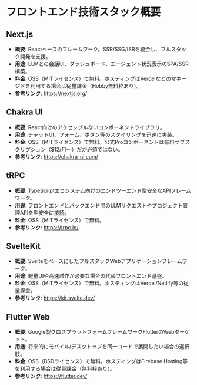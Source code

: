 # フロントエンド技術スタック概要

## Next.js
- **概要**: Reactベースのフレームワーク。SSR/SSG/ISRを統合し、フルスタック開発を支援。
- **用途**: LLMとの会話UI、ダッシュボード、エージェント状況表示のSPA/SSR構築。
- **料金**: OSS（MITライセンス）で無料。ホスティングはVercelなどのマネージドを利用する場合は従量課金（Hobby無料枠あり）。
- **参考リンク**: https://nextjs.org/

## Chakra UI
- **概要**: React向けのアクセシブルなUIコンポーネントライブラリ。
- **用途**: チャットUI、フォーム、ボタン等のスタイリングを迅速に実装。
- **料金**: OSS（MITライセンス）で無料。公式Proコンポーネントは有料サブスクリプション（$12/月〜）だが必須ではない。
- **参考リンク**: https://chakra-ui.com/

## tRPC
- **概要**: TypeScriptエコシステム向けのエンドツーエンド型安全なAPIフレームワーク。
- **用途**: フロントエンドとバックエンド間のLLMリクエストやプロジェクト管理APIを型安全に接続。
- **料金**: OSS（MITライセンス）で無料。
- **参考リンク**: https://trpc.io/

## SvelteKit
- **概要**: SvelteをベースにしたフルスタックWebアプリケーションフレームワーク。
- **用途**: 軽量UIや高速試作が必要な場合の代替フロントエンド基盤。
- **料金**: OSS（MITライセンス）で無料。ホスティングはVercel/Netlify等の従量課金。
- **参考リンク**: https://kit.svelte.dev/

## Flutter Web
- **概要**: Google製クロスプラットフォームフレームワークFlutterのWebターゲット。
- **用途**: 将来的にモバイル/デスクトップを同一コードで展開したい場合の選択肢。
- **料金**: OSS（BSDライセンス）で無料。ホスティングはFirebase Hosting等を利用する場合は従量課金（無料枠あり）。
- **参考リンク**: https://flutter.dev/
